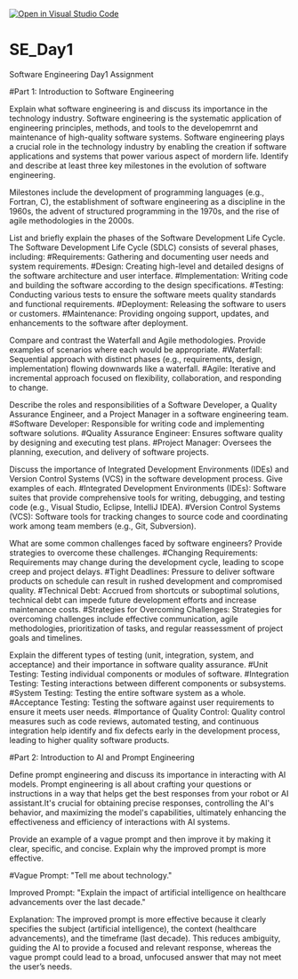 [![Open in Visual Studio Code](https://classroom.github.com/assets/open-in-vscode-2e0aaae1b6195c2367325f4f02e2d04e9abb55f0b24a779b69b11b9e10269abc.svg)](https://classroom.github.com/online_ide?assignment_repo_id=15568516&assignment_repo_type=AssignmentRepo)
# SE_Day1
Software Engineering Day1 Assignment

#Part 1: Introduction to Software Engineering

Explain what software engineering is and discuss its importance in the technology industry.
Software engineering is the systematic application of engineering principles, methods, and tools to the developemrnt and maintenance of high-quality software systems. 
Software engineering plays a crucial role in the technology industry by enabling the creation if software applications and systems that power various aspect of mordern life.
Identify and describe at least three key milestones in the evolution of software engineering.

Milestones include the development of programming languages (e.g., Fortran, C), the establishment of software engineering as a discipline in the 1960s, the advent of structured programming in the 1970s, and the rise of agile methodologies in the 2000s.


List and briefly explain the phases of the Software Development Life Cycle.
The Software Development Life Cycle (SDLC) consists of several phases, including:
#Requirements: Gathering and documenting user needs and system requirements.
#Design: Creating high-level and detailed designs of the software architecture and user interface.
#Implementation: Writing code and building the software according to the design specifications.
#Testing: Conducting various tests to ensure the software meets quality standards and functional requirements.
#Deployment: Releasing the software to users or customers.
#Maintenance: Providing ongoing support, updates, and enhancements to the software after deployment.

Compare and contrast the Waterfall and Agile methodologies. Provide examples of scenarios where each would be appropriate.
#Waterfall: Sequential approach with distinct phases (e.g., requirements, design, implementation) flowing downwards like a waterfall.
#Agile: Iterative and incremental approach focused on flexibility, collaboration, and responding to change.

Describe the roles and responsibilities of a Software Developer, a Quality Assurance Engineer, and a Project Manager in a software engineering team.
#Software Developer: Responsible for writing code and implementing software solutions.
#Quality Assurance Engineer: Ensures software quality by designing and executing test plans.
#Project Manager: Oversees the planning, execution, and delivery of software projects.

Discuss the importance of Integrated Development Environments (IDEs) and Version Control Systems (VCS) in the software development process. Give examples of each.
#Integrated Development Environments (IDEs): Software suites that provide comprehensive tools for writing, debugging, and testing code (e.g., Visual Studio, Eclipse, IntelliJ IDEA).
#Version Control Systems (VCS): Software tools for tracking changes to source code and coordinating work among team members (e.g., Git, Subversion).

What are some common challenges faced by software engineers? Provide strategies to overcome these challenges.
#Changing Requirements: Requirements may change during the development cycle, leading to scope creep and project delays.
#Tight Deadlines: Pressure to deliver software products on schedule can result in rushed development and compromised quality.
#Technical Debt: Accrued from shortcuts or suboptimal solutions, technical debt can impede future development efforts and increase maintenance costs.
#Strategies for Overcoming Challenges: Strategies for overcoming challenges include effective communication, agile methodologies, prioritization of tasks, and regular reassessment of project goals and timelines.

Explain the different types of testing (unit, integration, system, and acceptance) and their importance in software quality assurance.
#Unit Testing: Testing individual components or modules of software.
#Integration Testing: Testing interactions between different components or subsystems.
#System Testing: Testing the entire software system as a whole.
#Acceptance Testing: Testing the software against user requirements to ensure it meets user needs.
#Importance of Quality Control: Quality control measures such as code reviews, automated testing, and continuous integration help identify and fix defects early in the development process, leading to higher quality software products.

#Part 2: Introduction to AI and Prompt Engineering


Define prompt engineering and discuss its importance in interacting with AI models.
Prompt engineering is all about crafting your questions or instructions in a way that helps get the best responses from your robot or AI assistant.It's crucial for obtaining precise responses, controlling the AI's behavior, and maximizing the model's capabilities, ultimately enhancing the effectiveness and efficiency of interactions with AI systems.

Provide an example of a vague prompt and then improve it by making it clear, specific, and concise. Explain why the improved prompt is more effective.

#Vague Prompt:
"Tell me about technology."

Improved Prompt:
"Explain the impact of artificial intelligence on healthcare advancements over the last decade."

Explanation:
The improved prompt is more effective because it clearly specifies the subject (artificial intelligence), the context (healthcare advancements), and the timeframe (last decade). This reduces ambiguity, guiding the AI to provide a focused and relevant response, whereas the vague prompt could lead to a broad, unfocused answer that may not meet the user’s needs.
